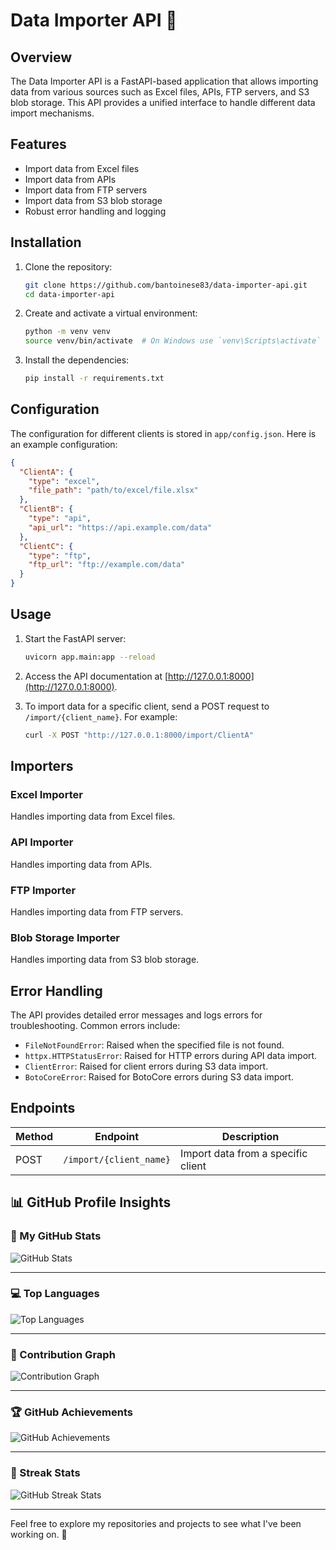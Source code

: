 # Data Importer API 🚀

## Overview

The Data Importer API is a FastAPI-based application that allows importing data from various sources such as Excel
files, APIs, FTP servers, and S3 blob storage. This API provides a unified interface to handle different data import
mechanisms.

## Features

- Import data from Excel files
- Import data from APIs
- Import data from FTP servers
- Import data from S3 blob storage
- Robust error handling and logging

## Installation

1. Clone the repository:
    ```sh
    git clone https://github.com/bantoinese83/data-importer-api.git
    cd data-importer-api
    ```

2. Create and activate a virtual environment:
    ```sh
    python -m venv venv
    source venv/bin/activate  # On Windows use `venv\Scripts\activate`
    ```

3. Install the dependencies:
    ```sh
    pip install -r requirements.txt
    ```

## Configuration

The configuration for different clients is stored in `app/config.json`. Here is an example configuration:

```json
{
  "ClientA": {
    "type": "excel",
    "file_path": "path/to/excel/file.xlsx"
  },
  "ClientB": {
    "type": "api",
    "api_url": "https://api.example.com/data"
  },
  "ClientC": {
    "type": "ftp",
    "ftp_url": "ftp://example.com/data"
  }
}
```

## Usage

1. Start the FastAPI server:
    ```sh
    uvicorn app.main:app --reload
    ```

2. Access the API documentation at [http://127.0.0.1:8000](http://127.0.0.1:8000).

3. To import data for a specific client, send a POST request to `/import/{client_name}`. For example:
    ```sh
    curl -X POST "http://127.0.0.1:8000/import/ClientA"
    ```

## Importers

### Excel Importer

Handles importing data from Excel files.

### API Importer

Handles importing data from APIs.

### FTP Importer

Handles importing data from FTP servers.

### Blob Storage Importer

Handles importing data from S3 blob storage.

## Error Handling

The API provides detailed error messages and logs errors for troubleshooting. Common errors include:

- `FileNotFoundError`: Raised when the specified file is not found.
- `httpx.HTTPStatusError`: Raised for HTTP errors during API data import.
- `ClientError`: Raised for client errors during S3 data import.
- `BotoCoreError`: Raised for BotoCore errors during S3 data import.

## Endpoints

| Method | Endpoint                | Description                        |
|--------|-------------------------|------------------------------------|
| POST   | `/import/{client_name}` | Import data from a specific client |

## 📊 GitHub Profile Insights

### 🚀 My GitHub Stats

![GitHub Stats](https://github-readme-stats.vercel.app/api?username=bantoinese83&show_icons=true&theme=radical)

---

### 💻 Top Languages

![Top Languages](https://github-readme-stats.vercel.app/api/top-langs/?username=bantoinese83&layout=compact&theme=radical)

---

### 🌟 Contribution Graph

![Contribution Graph](https://github-readme-activity-graph.vercel.app/graph?username=bantoinese83&theme=radical)

---

### 🏆 GitHub Achievements

![GitHub Achievements](https://github-profile-trophy.vercel.app/?username=bantoinese83&theme=radical)

---

### 🐙 Streak Stats

![GitHub Streak Stats](https://streak-stats.demolab.com?user=bantoinese83&theme=radical&date_format=M%20j%5B%2C%20Y%5D)

---

Feel free to explore my repositories and projects to see what I've been working on. 🚀